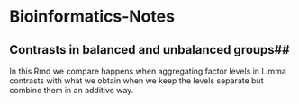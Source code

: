 # Bioinformatics-Notes

## Contrasts in balanced and unbalanced groups##
In this Rmd we compare happens when aggregating factor levels in Limma contrasts with what we obtain when we keep the levels separate but combine them in an additive way.
